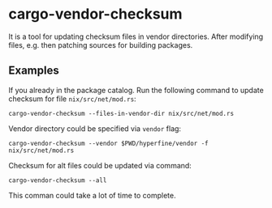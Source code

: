 # cargo-vendor-checksum
It is a tool for updating checksum files in vendor directories. After
modifying files, e.g. then patching sources for building packages.

## Examples
If you already in the package catalog. Run the following command to update
checksum for file `nix/src/net/mod.rs`:
```
cargo-vendor-checksum --files-in-vendor-dir nix/src/net/mod.rs
```

Vendor directory could be specified via `vendor` flag:
```
cargo-vendor-checksum --vendor $PWD/hyperfine/vendor -f nix/src/net/mod.rs
```

Checksum for alt files could be updated via command:
```
cargo-vendor-checksum --all
```
This comman could take a lot of time to complete.
